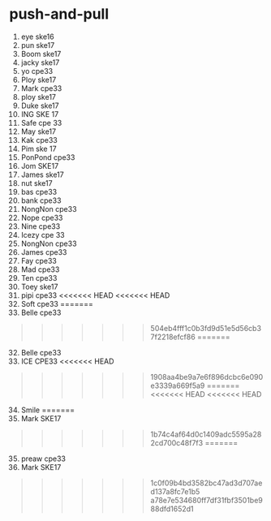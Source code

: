 # push-and-pull

1. eye ske16
2. pun ske17
3. Boom ske17
4. jacky ske17
5. yo cpe33
6. Ploy ske17
7. Mark cpe33
8. ploy ske17
9. Duke ske17
10. ING SKE 17
11. Safe cpe 33
12. May ske17
13. Kak cpe33
14. Pim ske 17
15. PonPond cpe33
16. Jom SKE17
17. James ske17
18. nut ske17
19. bas cpe33
20. bank cpe33
21. NongNon cpe33
22. Nope cpe33
23. Nine cpe33
24. Icezy cpe 33
25. NongNon cpe33
26. James cpe33
27. Fay cpe33
28. Mad cpe33
29. Ten cpe33
30. Toey ske17
31. pipi cpe33
<<<<<<< HEAD
<<<<<<< HEAD
32. Soft cpe33
=======
32. Belle cpe33
>>>>>>> 504eb4fff1c0b3fd9d51e5d56cb37f2218efcf86
=======
32. Belle cpe33
33. ICE CPE33
<<<<<<< HEAD
>>>>>>> 1908aa4be9a7e6f896dcbc6e090e3339a669f5a9
=======
<<<<<<< HEAD
<<<<<<< HEAD
34. Smile
=======
34. Mark SKE17
>>>>>>> 1b74c4af64d0c1409adc5595a282cd700c48f7f3
=======
35. preaw cpe33
34. Mark SKE17
>>>>>>> 1c0f09b4bd3582bc47ad3d707aed137a8fc7e1b5
>>>>>>> a78e7e534680ff7df31fbf3501be988dfd1652d1
